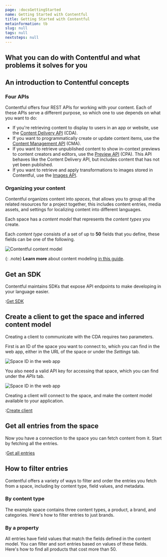 ```yaml
---
page: :docsGettingStarted
name: Getting Started with Contentful
title: Getting Started with Contentful
metainformation: tb
slug: null
tags: null
nextsteps: null
---
```


## What you can do with Contentful and what problems it solves for you

## An introduction to Contentful concepts

### Four APIs

Contentful offers four REST APIs for working with your content. Each of these APIs serve a different purpose, so which one to use depends on what you want to do:

-   If you're retrieving content to display to users in an app or website, use the [Content Delivery API](/developers/docs/concepts/apis/#content-delivery-api) (CDA).
-   If you want to programmatically create or update content items, use the [Content Management API](/developers/docs/concepts/apis/#content-management-api) (CMA).
-   If you want to retrieve unpublished content to show in-context previews to content creators and editors, use the [Preview API](/developers/docs/concepts/apis/#preview-api) (CPA). This API behaves like the Content Delivery API, but includes content that has not yet been published.
-   If you want to retrieve and apply transformations to images stored in Contentful, use the [Images API](/developers/docs/concepts/apis/#images-api).

### Organizing your content

Contentful organizes content into _spaces_, that allows you to group all the related resources for a project together, this includes content entries, media assets, and settings for localizing content into different languages.

Each space has a _content model_ that represents the _content types_ you create.

Each _content type_ consists of a set of up to **50** fields that you define, these fields can be one of the following.

![Contentful content model](https://images.contentful.com/tz3n7fnw4ujc/4qEZ2g13fycuysMyaW4A2I/112a48fabadefe1b4674bf56e3d7f7c6/Resource_Model.png)

{: .note}
**Learn more** about content modeling [in this guide](/developers/docs/concepts/data-model/).

## Get an SDK

Contentful maintains SDKs that expose API endpoints to make developing in your language easier.

:[Get SDK](../_partials/get-sdks.md)

## Create a client to get the space and inferred content model

Creating a client to communicate with the CDA requires two parameters.

First is an ID of the space you want to connect to, which you can find in the web app, either in the URL of the space or under the _Settings_ tab.

![Space ID in the web app](https://images.contentful.com/tz3n7fnw4ujc/8CYfuWpkXYCQqgKGsgSIk/45445657bc516548e27bb10d41912f07/Space_ID.png)

You also need a valid API key for accessing that space, which you can find under the _APIs_ tab.

![Space ID in the web app](https://images.contentful.com/tz3n7fnw4ujc/1a1WEezqJQkYWGwU6uWm6o/b05e831c9e75ef67875355a0477f8c77/api-keys.png)

Creating a client will connect to the space, and make the content model available to your application.

:[Create client](../_partials/create-client.md)

## Get all entries from the space

Now you have a connection to the space you can fetch content from it. Start by fetching all the entries.

:[Get all entries](../_partials/get-all-entries.md)

## How to filter entries

Contentful offers a variety of ways to filter and order the entries you fetch from a space, including by content type, field values, and metadata.

### By content type

The example space contains three content types, a product, a brand, and categories. Here's how to filter entries to just brands.

### By a property

All entries have field values that match the fields defined in the content model. You can filter and sort entries based on values of these fields. Here's how to find all products that cost more than 50.
